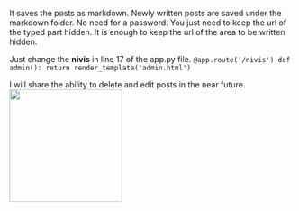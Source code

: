 It saves the posts as markdown. Newly written posts are saved under the markdown folder. No need for a password. You just need to keep the url of the typed part hidden. It is enough to keep the url of the area to be written hidden. 

Just change the **nivis** in line 17 of the app.py file.
``@app.route('/nivis')
def admin():
    return render_template('admin.html')``

I will share the ability to delete and edit posts in the near future.
<img src="https://i.hizliresim.com/19foxbn.jpg" width="200" height="200">
